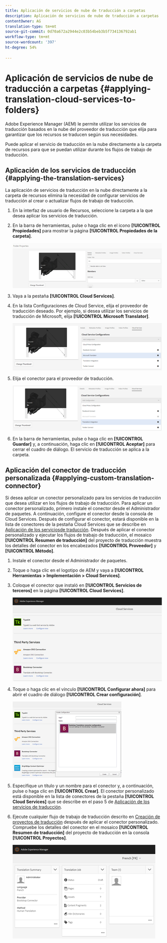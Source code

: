 ```yaml
---
title: Aplicación de servicios de nube de traducción a carpetas
description: Aplicación de servicios de nube de traducción a carpetas
contentOwner: AG
translation-type: tm+mt
source-git-commit: 0d70a672a2944e2c03b54beb3b5f734136792ab1
workflow-type: tm+mt
source-wordcount: '397'
ht-degree: 54%

---
```



# Aplicación de servicios de nube de traducción a carpetas {#applying-translation-cloud-services-to-folders}

Adobe Experience Manager (AEM) le permite utilizar los servicios de traducción basados en la nube del proveedor de traducción que elija para garantizar que los recursos se traducen según sus necesidades.

Puede aplicar el servicio de traducción en la nube directamente a la carpeta de recursos para que se puedan utilizar durante los flujos de trabajo de traducción.

## Aplicación de los servicios de traducción {#applying-the-translation-services}

La aplicación de servicios de traducción en la nube directamente a la carpeta de recursos elimina la necesidad de configurar servicios de traducción al crear o actualizar flujos de trabajo de traducción.

1. En la interfaz de usuario de Recursos, seleccione la carpeta a la que desea aplicar los servicios de traducción.
1. En la barra de herramientas, pulse o haga clic en el icono **[!UICONTROL Propiedades]** para mostrar la página **[!UICONTROL Propiedades de la carpeta]**.

   ![chlimage_1-215](assets/chlimage_1-215.png)

1. Vaya a la pestaña **[!UICONTROL Cloud Services]**.
1. En la lista Configuraciones de Cloud Service, elija el proveedor de traducción deseado. Por ejemplo, si desea utilizar los servicios de traducción de Microsoft, elija **[!UICONTROL Microsoft Translator]**.

   ![chlimage_1-216](assets/chlimage_1-216.png)

1. Elija el conector para el proveedor de traducción.

   ![chlimage_1-217](assets/chlimage_1-217.png)

1. En la barra de herramientas, pulse o haga clic en **[!UICONTROL Guardar]** y, a continuación, haga clic en **[!UICONTROL Aceptar]** para cerrar el cuadro de diálogo. El servicio de traducción se aplica a la carpeta.

## Aplicación del conector de traducción personalizada {#applying-custom-translation-connector}

Si desea aplicar un conector personalizado para los servicios de traducción que desea utilizar en los flujos de trabajo de traducción. Para aplicar un conector personalizado, primero instale el conector desde el Administrador de paquetes. A continuación, configure el conector desde la consola de Cloud Services. Después de configurar el conector, estará disponible en la lista de conectores de la pestaña Cloud Services que se describe en [Aplicación de los serviciosde traducción](transition-cloud-services.md#applying-the-translation-services). Después de aplicar el conector personalizado y ejecutar los flujos de trabajo de traducción, el mosaico **[!UICONTROL Resumen de traducción]** del proyecto de traducción muestra los detalles del conector en los encabezados **[!UICONTROL Proveedor]** y **[!UICONTROL Método]**.

1. Instale el conector desde el Administrador de paquetes.
1. Toque o haga clic en el logotipo de AEM y vaya a **[!UICONTROL Herramientas > Implementación > Cloud Services]**.
1. Coloque el conector que instaló en **[!UICONTROL Servicios de terceros]** en la página **[!UICONTROL Cloud Services]**.

   ![chlimage_1-218](assets/chlimage_1-218.png)

1. Toque o haga clic en el vínculo **[!UICONTROL Configurar ahora]** para abrir el cuadro de diálogo **[!UICONTROL Crear configuración]**.

   ![chlimage_1-219](assets/chlimage_1-219.png)

1. Especifique un título y un nombre para el conector y, a continuación, pulse o haga clic en **[!UICONTROL Crear]**. El conector personalizado está disponible en la lista de conectores de la pestaña **[!UICONTROL Cloud Services]** que se describe en el paso 5 de [Aplicación de los servicios de traducción](#applying-the-translation-services).
1. Ejecute cualquier flujo de trabajo de traducción descrito en [Creación de proyectos de traducción](translation-projects.md) después de aplicar el conector personalizado. Compruebe los detalles del conector en el mosaico **[!UICONTROL Resumen de traducción]** del proyecto de traducción en la consola **[!UICONTROL Proyectos]**.

   ![chlimage_1-220](assets/chlimage_1-220.png)
